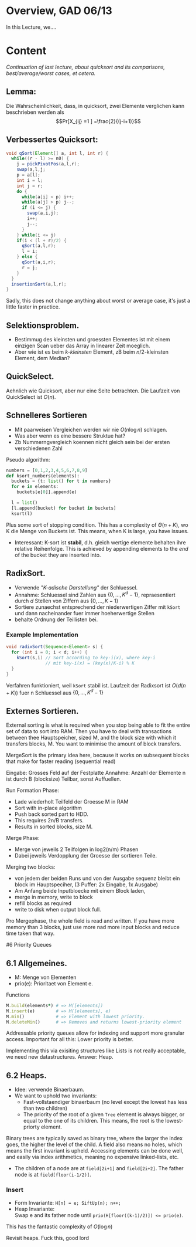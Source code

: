 # Overview, GAD 06/13
In this Lecture, we.... 

# Content
_Continuation of last lecture, about quicksort and its comparisons,
best/average/worst cases, et cetera._

## Lemma: 
Die Wahrscheinlichkeit, dass, in quicksort, zwei Elemente verglichen kann
beschrieben werden als $$Pr[X_{ij} =1 ] =\frac{2}{(j-i+1)}$$

## Verbessertes Quicksort: 

```java
void qSort(Element[] a, int l, int r) {
  while((r - l) >= n0) {
    j = pickPivotPos(a,l,r); 
    swap(a,l,j;
    p = a[l]; 
    int i = l; 
    int j = r; 
    do {
      while(a[i] < p) i++;
      while(a[j] > p) j--; 
      if (i <= j) {
        swap(a,i,j);
        i++;
        j--;
      }
    } while(i <= j)
    if(i < (l + r)/2) {
      qSort(a,l,r); 
      l = i;
    } else {
      qSort(a,i,r);
      r = j; 
    }
  }
  insertionSort(a,l,r); 
}
```

Sadly, this does not change anything about worst or average case, it's just a
little faster in practice. 

## Selektionsproblem.

- Bestimmug des kleinsten und groessten Elementes ist mit einem einzigen Scan
  ueber das Array in linearer Zeit moeglich. 
- Aber wie ist es beim _k-kleinsten_ Element, zB beim $n/2$-kleinsten Element,
  dem Median? 

## QuickSelect. 
Aehnlich wie Quicksort, aber nur eine Seite betrachten. Die Laufzeit von
QuickSelect ist $O(n)$. 

## Schnelleres Sortieren

- Mit paarweisen Vergleichen werden wir nie $O(n\log n)$ schlagen. 
- Was aber wenn es eine bessere Struktue hat? 
- Zb Nummerngvergleich koennen nicht gleich sein bei der ersten verschiedenen
  Zahl

Pseudo algorithm: 
```python
numbers = [0,1,2,3,4,5,6,7,8,9]
def ksort_numbers(elements): 
  buckets = {t: list() for t in numbers}
  for e in elements: 
    buckets[e[0]].append(e)

  l = list()
  [l.append(bucket) for bucket in buckets]
  ksort(l)
```

Plus some sort of stopping condition. This has a complexity of $\Theta(n+K)$,
wo K die Menge von Buckets ist. This means, when K is large, you have issues. 

- Interessant: K-sort ist **stabil**, d.h. gleich wertige elemente behalten
  ihre relative Reihenfolge. This is achieved by appending elements to the
  _end_ of the bucket they are inserted into.

## RadixSort. 

- Verwende _"K-adische Darstellung"_ der Schluessel. 
- Annahme: Schluessel sind Zahlen aus $\{0, \dots, K^d -1\}$, repraesentiert
  durch $d$ Stellen von Ziffern aus $\{0,\dots, K-1\}$
- Sortiere zunaechst entsprechend der niederwertigen Ziffer mit `kSort` und
  dann nacheinander fuer immer hoeherwertige Stellen
- behalte Ordnung der Teillisten bei. 

### Example Implementation
```java
void radixSort(Sequence<Element> s) { 
  for (int i = 0; i < d; i++) {
    kSort(s,i) // Sort according to key-i(x), where key-i
               // mit key-i(x) = (key(x)/K-i) % K
  }
}
```

Verfahren funktioniert, weil `kSort` stabil ist. Laufzeit der Radixsort ist
$O(d(n+K))$ fuer n Schluessel aus $\{0,\dots, K^d -1\}$ 


## Externes Sortieren. 

External sorting is what is required when you stop being able to fit the entire
set of data to sort into RAM. Then you have to deal with transactions between
thee Hauptspeicher, sized M, and the block size with which it transfers blocks,
M. You want to minimise the amount of block transfers. 

MergeSort is the primary idea here, because it works on subsequent blocks that
make for faster reading (sequential read) 

Eingabe: Grosses Feld auf der Festplatte
Annahme: Anzahl der Elemente n ist durch B (blocksize) Teilbar, sonst
Auffuellen. 

Run Formation Phase: 

- Lade wiederholt Teilfeld der Groesse M in RAM
- Sort with in-place algorithm 
- Push back sorted part to HDD. 
- This requires 2n/B transfers. 
- Results in sorted blocks, size M. 

Merge Phase: 
- Merge von jeweils 2 Teilfolgen in log2(n/m) Phasen
- Dabei jeweils Verdopplung der Groesse der sortieren Teile. 

Merging two blocks: 
- von jedem der beiden Runs und von der Ausgabe sequenz bleibt ein block im
  Hauptspeciher, (3 Puffer: 2x Eingabe, 1x Ausgabe)
- Am Anfang beide Inputbloecke mit einem Block laden, 
- merge in memory, write to block
- refill blocks as required
- write to disk when output block full. 

Pro Mergephase, the whole field is read and written. If you have more memory
than 3 blocks, just use more nad more input blocks and reduce time taken that
way. 

#6 Priority Queues

## 6.1 Allgemeines. 

- M: Menge von Elementen
- prio(e): Prioritaet von Element e.

Functions
```ruby
M.build(elements*) # => M([elements])
M.insert(e)        # => M([elements], e)
M.min()            # => Element with lowest priority.
M.deleteMin()      # => Removes and returns lowest-priority element 
```

Addressable priority queues allow for indexing and support more granular
access. Important for all this: Lower priority is better. 

Implementing this via exisiting structures like Lists is not really acceptable,
we need new datastructures. Answer: Heap. 

## 6.2 Heaps. 
- Idee: verwende Binaerbaum. 
- We want to uphold two invariants: 
    - Fast-vollstaendiger binaerbaum (no level except the lowest has less than
      two children)
    - The priority of the root of a given `Tree` element is always bigger, or
      equal to the one of its children. This means, the root is the
      lowest-priorty element. 

Binary trees are typically saved as binary tree, where the larger the index
goes, the higher the level of the child. A field also means no holes, which
means the first invariant is upheld. Accessing elements can be done well, and
easily via index arithmetics, meaning no expensive linked-lists, etc. 
  
  - The children of a node are at `field[2i+1]` and `field[2i+2]`. The father
    node is at `field[floor(i-1/2)]`. 

### Insert
- Form Invariante: `H[n] = e; SiftUp(n); n++;`
- Heap Invariante:  
  Swap e and its father node until `prio(H[floor((k-1)/2)]) <= prio(e)`. 

This has the fantastic complexity of $O(\log n)$

Revisit heaps. Fuck this, good lord

